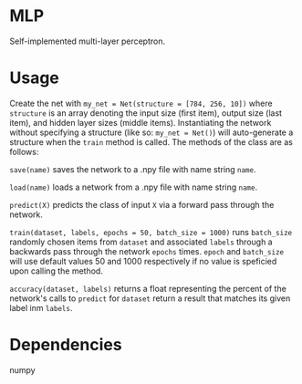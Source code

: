 # MLP
Self-implemented multi-layer perceptron.
# Usage
Create the net with `my_net = Net(structure = [784, 256, 10])` where `structure` is an array denoting the input size (first item), output size (last item), and hidden layer sizes (middle items). Instantiating the network without specifying a structure (like so: `my_net = Net()`) will auto-generate a structure when the `train` method is called.
The methods of the class are as follows:

`save(name)` saves the network to a .npy file with name string `name`.

`load(name)` loads a network from a .npy file with name string `name`.

`predict(X)` predicts the class of input `X` via a forward pass through the network.

`train(dataset, labels, epochs = 50, batch_size = 1000)` runs `batch_size` randomly chosen items from `dataset` and associated `labels` through a backwards pass through the network `epochs` times. `epoch` and `batch_size` will use default values 50 and 1000 respectively if no value is speficied upon calling the method.

`accuracy(dataset, labels)` returns a float representing the percent of the network's calls to `predict` for `dataset` return a result that matches its given label inm `labels`.
# Dependencies
numpy

